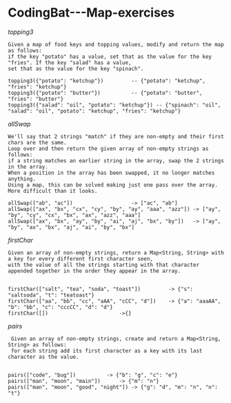 # CodingBat---Map-exercises

*topping3*

    Given a map of food keys and topping values, modify and return the map as follows: 
    if the key "potato" has a value, set that as the value for the key "fries". If the key "salad" has a value, 
    set that as the value for the key "spinach".

    topping3({"potato": "ketchup"})			-- {"potato": "ketchup", "fries": "ketchup"}
    topping3({"potato": "butter"})			-- {"potato": "butter", "fries": "butter"}
    topping3({"salad": "oil", "potato": "ketchup"})	-- {"spinach": "oil", "salad": "oil", "potato": "ketchup", "fries": "ketchup"}
    
*allSwap*

    We'll say that 2 strings "match" if they are non-empty and their first chars are the same. 
	Loop over and then return the given array of non-empty strings as follows: 
	if a string matches an earlier string in the array, swap the 2 strings in the array. 
	When a position in the array has been swapped, it no longer matches anything. 
	Using a map, this can be solved making just one pass over the array. More difficult than it looks.

    allSwap(["ab", "ac"])					-> ["ac", "ab"]
    allSwap(["ax", "bx", "cx", "cy", "by", "ay", "aaa", "azz"])	-> ["ay", "by", "cy", "cx", "bx", "ax", "azz", "aaa"]
    allSwap(["ax", "bx", "ay", "by", "ai", "aj", "bx", "by"])	-> ["ay", "by", "ax", "bx", "aj", "ai", "by", "bx"]


*firstChar*

	Given an array of non-empty strings, return a Map<String, String> with a key for every different first character seen, 
	with the value of all the strings starting with that character appended together in the order they appear in the array.


	firstChar(["salt", "tea", "soda", "toast"]) 		-> {"s": "saltsoda", "t": "teatoast"}
	firstChar(["aa", "bb", "cc", "aAA", "cCC", "d"])	-> {"a": "aaaAA", "b": "bb", "c": "cccCC", "d": "d"}
	firstChar([]) 						->{}
	
*pairs*

	 Given an array of non-empty strings, create and return a Map<String, String> as follows: 
	 for each string add its first character as a key with its last character as the value.


	pairs(["code", "bug"]) 			-> {"b": "g", "c": "e"}
	pairs(["man", "moon", "main"]) 		-> {"m": "n"}
	pairs(["man", "moon", "good", "night"])	-> {"g": "d", "m": "n", "n": "t"}
	
